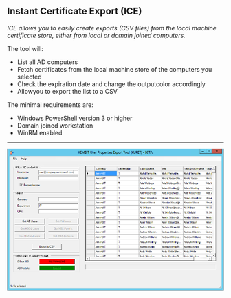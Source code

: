﻿## Instant Certificate Export (ICE)

_ICE allows you to easily create exports (CSV files) from the local machine certificate store, either from local or domain joined computers._

The tool will:
- List all AD computers
- Fetch certificates from the local machine store of the computers you selected
- Check the expiration date and change the outputcolor accordingly
- Allowyou to export the list to a CSV

The minimal requirements are:
- Windows PowerShell version 3 or higher
- Domain joined workstation
- WinRM enabled

***

![Sample](https://github.com/ahatting/KUPET/blob/master/Sample1.png "KUPET")
